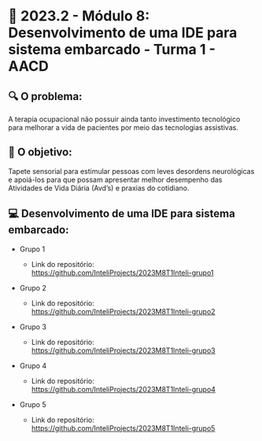 # 🙋‍ 2023.2 - Módulo 8: Desenvolvimento de uma IDE para sistema embarcado - Turma 1 - AACD

## 🔍 O problema:

A terapia ocupacional não possuir ainda tanto investimento tecnológico para melhorar a vida de pacientes por meio das tecnologias assistivas. 


## 🎯 O objetivo:

Tapete sensorial para estimular pessoas com leves desordens neurológicas e apoiá-los para que possam apresentar melhor desempenho das Atividades de Vida Diária (Avd’s) e praxias do cotidiano.


## 💻 Desenvolvimento de uma IDE para sistema embarcado: 

- Grupo 1 
  - Link do repositório: https://github.com/InteliProjects/2023M8T1Inteli-grupo1

- Grupo 2 
  - Link do repositório: https://github.com/InteliProjects/2023M8T1Inteli-grupo2

- Grupo 3 
  - Link do repositório: https://github.com/InteliProjects/2023M8T1Inteli-grupo3

- Grupo 4 
  - Link do repositório: https://github.com/InteliProjects/2023M8T1Inteli-grupo4

- Grupo 5 
  - Link do repositório: https://github.com/InteliProjects/2023M8T1Inteli-grupo5





